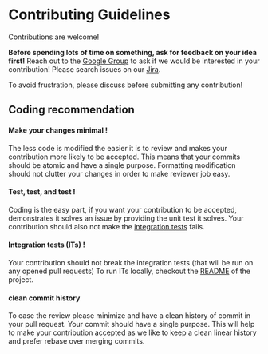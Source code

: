 # Contributing Guidelines

Contributions are welcome!

**Before spending lots of time on something, ask for feedback on your idea first!**
Reach out to the [Google Group](https://groups.google.com/forum/#!forum/sonarqube) to ask if we would be interested in your contribution!
Please search issues on our [Jira](http://jira.sonarsource.com/browse/SONARJAVA).
 
 To avoid frustration, please discuss before submitting any contribution! 

## Coding recommendation

#### Make your changes minimal !
 The less code is modified the easier it is to review and makes your contribution more likely to be accepted.
 This means that your commits should be atomic and have a single purpose. Formatting modification should not clutter your changes in order to make reviewer job easy.
  
#### Test, test, and test !
 Coding is the easy part, if you want your contribution to be accepted, demonstrates it solves an issue by providing the unit test it solves.
 Your contribution should also not make the [integration tests](#ITs) fails.
  
#### <a name="ITs"></a>Integration tests (ITs) !

  Your contribution should not break the integration tests (that will be run on any opened pull requests)
  To run ITs locally, checkout the [README](https://github.com/SonarSource/sonar-java/blob/master/README.md) of the project.

#### clean commit history

  To ease the review please minimize and have a clean history of commit in your pull request. Your commit should have a single purpose.
  This will help to make your contribution accepted as we like to keep a clean linear history and prefer rebase over merging commits.
